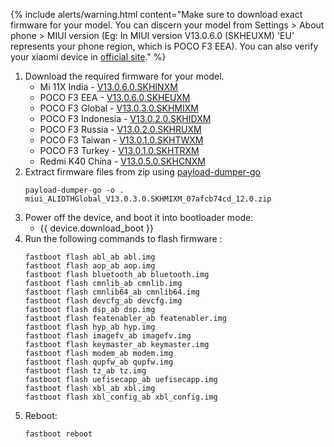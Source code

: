 {% include alerts/warning.html content="Make sure to download exact firmware for your model. You can discern your model from Settings > About phone > MIUI version (Eg: In MIUI version V13.0.6.0 (SKHEUXM) 'EU' represents your phone region, which is POCO F3 EEA). You can also verify your xiaomi device in [official site](https://www.mi.com/global/verify)." %}

1. Download the required firmware for your model.
   - Mi 11X India - [V13.0.6.0.SKHINXM](https://bigota.d.miui.com/V13.0.6.0.SKHINXM/miui_ALIOTHINGlobal_V13.0.6.0.SKHINXM_2492066c1d_12.0.zip)
   - POCO F3 EEA - [V13.0.6.0.SKHEUXM](https://bigota.d.miui.com/V13.0.6.0.SKHEUXM/miui_ALIOTHEEAGlobal_V13.0.6.0.SKHEUXM_c393876947_12.0.zip)
   - POCO F3 Global - [V13.0.3.0.SKHMIXM](https://bigota.d.miui.com/V13.0.3.0.SKHMIXM/miui_ALIOTHGlobal_V13.0.3.0.SKHMIXM_07afcb74cd_12.0.zip)
   - POCO F3 Indonesia - [V13.0.2.0.SKHIDXM](https://bigota.d.miui.com/V13.0.2.0.SKHIDXM/miui_ALIOTHIDGlobal_V13.0.2.0.SKHIDXM_80a5a01aa6_12.0.zip)
   - POCO F3 Russia - [V13.0.2.0.SKHRUXM](https://bigota.d.miui.com/V13.0.2.0.SKHRUXM/miui_ALIOTHRUGlobal_V13.0.2.0.SKHRUXM_101e499a8e_12.0.zip)
   - POCO F3 Taiwan - [V13.0.1.0.SKHTWXM](https://bigota.d.miui.com/V13.0.1.0.SKHTWXM/miui_ALIOTHTWGlobal_V13.0.1.0.SKHTWXM_1573a396df_12.0.zip)
   - POCO F3 Turkey - [V13.0.1.0.SKHTRXM](https://bigota.d.miui.com/V13.0.1.0.SKHTRXM/miui_ALIOTHTRGlobal_V13.0.1.0.SKHTRXM_1eaf50fc2f_12.0.zip)
   - Redmi K40 China - [V13.0.5.0.SKHCNXM](https://bigota.d.miui.com/V13.0.5.0.SKHCNXM/miui_ALIOTH_V13.0.5.0.SKHCNXM_540c833165_12.0.zip)
2. Extract firmware files from zip using [payload-dumper-go](https://github.com/ssut/payload-dumper-go)
   ```
   payload-dumper-go -o . miui_ALIOTHGlobal_V13.0.3.0.SKHMIXM_07afcb74cd_12.0.zip
   ```
3. Power off the device, and boot it into bootloader mode:
    * {{ device.download_boot }}
4. Run the following commands to flash firmware :
   ```
   fastboot flash abl_ab abl.img
   fastboot flash aop_ab aop.img
   fastboot flash bluetooth_ab bluetooth.img
   fastboot flash cmnlib_ab cmnlib.img
   fastboot flash cmnlib64_ab cmnlib64.img
   fastboot flash devcfg_ab devcfg.img
   fastboot flash dsp_ab dsp.img
   fastboot flash featenabler_ab featenabler.img
   fastboot flash hyp_ab hyp.img
   fastboot flash imagefv_ab imagefv.img
   fastboot flash keymaster_ab keymaster.img
   fastboot flash modem_ab modem.img
   fastboot flash qupfw_ab qupfw.img
   fastboot flash tz_ab tz.img
   fastboot flash uefisecapp_ab uefisecapp.img
   fastboot flash xbl_ab xbl.img
   fastboot flash xbl_config_ab xbl_config.img
   ```
5. Reboot:
   ```
   fastboot reboot
   ```
